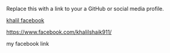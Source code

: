 Replace this with a link to your a GitHub or social media profile.

[khalil facebook](https://www.facebook.com/khalilshaik911/)

https://www.facebook.com/khalilshaik911/

my facebook link
